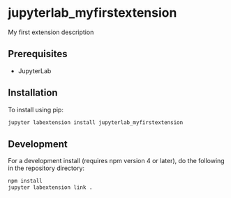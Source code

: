 # jupyterlab_myfirstextension

My first extension description


## Prerequisites

* JupyterLab

## Installation

To install using pip:

```bash
jupyter labextension install jupyterlab_myfirstextension
```

## Development

For a development install (requires npm version 4 or later), do the following in the repository directory:

```bash
npm install
jupyter labextension link .
```
